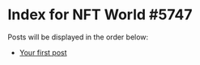 # Index for NFT World #5747
Posts will be displayed in the order below:

- [Your first post](./001-first.md)


